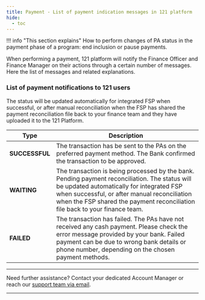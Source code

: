 ```yaml
---
title: Payment - List of payment indication messages in 121 platform
hide:
  - toc
---
```


!!! info "This section explains"
    How to perform changes of PA status in the payment phase of a program: end inclusion or pause payments.

When performing a payment, 121 platform will notify the Finance Officer and Finance Manager on their actions through a certain number of messages. Here the list of messages and related explanations.


### List of payment notifications to 121 users

The status will be updated automatically for integrated FSP when successful, or after manual reconciliation when the FSP has shared the payment reconciliation file back to your finance team and they have uploaded it to the 121 Platform.


| Type | Description |
| ---- | ----------- |
| **SUCCESSFUL** | The transaction has be sent to the PAs on the preferred payment method. The Bank confirmed the transaction to be approved.  |
| **WAITING** | The transaction is being processed by the bank. Pending payment reconciliation. The status will be updated automatically for integrated FSP when successful, or after manual reconciliation when the FSP shared the payment reconciliation file back to your finance team. |
| **FAILED** | The transaction has failed. The PAs have not received any cash payment. Please check the error message provided by your bank. Failed payment can be due to wrong bank details or phone number, depending on the chosen payment methods. |
___
Need further assistance? Contact your dedicated Account Manager or reach our [support team via email](mailto:support@121.global).
___
